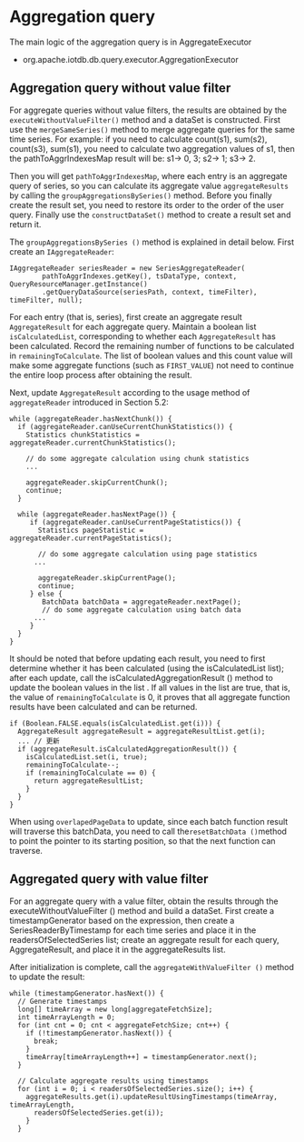 <!--

    Licensed to the Apache Software Foundation (ASF) under one
    or more contributor license agreements.  See the NOTICE file
    distributed with this work for additional information
    regarding copyright ownership.  The ASF licenses this file
    to you under the Apache License, Version 2.0 (the
    "License"); you may not use this file except in compliance
    with the License.  You may obtain a copy of the License at
    
        http://www.apache.org/licenses/LICENSE-2.0
    
    Unless required by applicable law or agreed to in writing,
    software distributed under the License is distributed on an
    "AS IS" BASIS, WITHOUT WARRANTIES OR CONDITIONS OF ANY
    KIND, either express or implied.  See the License for the
    specific language governing permissions and limitations
    under the License.

-->

# Aggregation query

The main logic of the aggregation query is in AggregateExecutor

* org.apache.iotdb.db.query.executor.AggregationExecutor

## Aggregation query without value filter

For aggregate queries without value filters, the results are obtained by the `executeWithoutValueFilter()` method and a dataSet is constructed. First use the `mergeSameSeries()` method to merge aggregate queries for the same time series. For example: if you need to calculate count(s1), sum(s2), count(s3), sum(s1), you need to calculate two aggregation values of s1, then the pathToAggrIndexesMap result will be: s1-> 0, 3; s2-> 1; s3-> 2.

Then you will get `pathToAggrIndexesMap`, where each entry is an aggregate query of series, so you can calculate its aggregate value `aggregateResults` by calling the `groupAggregationsBySeries()` method.  Before you finally create the result set, you need to restore its order to the order of the user query.  Finally use the `constructDataSet()` method to create a result set and return it.

The `groupAggregationsBySeries ()` method is explained in detail below.  First create an `IAggregateReader`:
```
IAggregateReader seriesReader = new SeriesAggregateReader(
        pathToAggrIndexes.getKey(), tsDataType, context, QueryResourceManager.getInstance()
        .getQueryDataSource(seriesPath, context, timeFilter), timeFilter, null);
```

For each entry (that is, series), first create an aggregate result `AggregateResult` for each aggregate query. Maintain a boolean list `isCalculatedList`, corresponding to whether each `AggregateResult` has been calculated. Record the remaining number of functions to be calculated in `remainingToCalculate`.  The list of boolean values and this count value will make some aggregate functions (such as `FIRST_VALUE`) not need to continue the entire loop process after obtaining the result.

Next, update `AggregateResult` according to the usage method of `aggregateReader` introduced in Section 5.2:

```
while (aggregateReader.hasNextChunk()) {
  if (aggregateReader.canUseCurrentChunkStatistics()) {
    Statistics chunkStatistics = aggregateReader.currentChunkStatistics();
    
    // do some aggregate calculation using chunk statistics
    ...
    
    aggregateReader.skipCurrentChunk();
    continue;
  }
	  
  while (aggregateReader.hasNextPage()) {
	 if (aggregateReader.canUseCurrentPageStatistics()) {
	   Statistics pageStatistic = aggregateReader.currentPageStatistics();
	   
	   // do some aggregate calculation using page statistics
      ...
	   
	   aggregateReader.skipCurrentPage();
	   continue;
	 } else {
	 	BatchData batchData = aggregateReader.nextPage();
	 	// do some aggregate calculation using batch data
      ...
	 }	 
  }
}
```

It should be noted that before updating each result, you need to first determine whether it has been calculated (using the isCalculatedList list); after each update, call the isCalculatedAggregationResult () method to update the boolean values in the list  .  If all values in the list are true, that is, the value of `remainingToCalculate` is 0, it proves that all aggregate function results have been calculated and can be returned.
```
if (Boolean.FALSE.equals(isCalculatedList.get(i))) {
  AggregateResult aggregateResult = aggregateResultList.get(i);
  ... // 更新
  if (aggregateResult.isCalculatedAggregationResult()) {
    isCalculatedList.set(i, true);
    remainingToCalculate--;
    if (remainingToCalculate == 0) {
      return aggregateResultList;
    }
  }
}
```

When using `overlapedPageData` to update, since each batch function result will traverse this batchData, you need to call the` resetBatchData () `method to point the pointer to its starting position, so that the next function can traverse.

## Aggregated query with value filter
For an aggregate query with a value filter, obtain the results through the executeWithoutValueFilter () method and build a dataSet.  First create a timestampGenerator based on the expression, then create a SeriesReaderByTimestamp for each time series and place it in the readersOfSelectedSeries list; create an aggregate result for each query, AggregateResult, and place it in the aggregateResults list.

After initialization is complete, call the `aggregateWithValueFilter ()` method to update the result:
```
while (timestampGenerator.hasNext()) {
  // Generate timestamps
  long[] timeArray = new long[aggregateFetchSize];
  int timeArrayLength = 0;
  for (int cnt = 0; cnt < aggregateFetchSize; cnt++) {
    if (!timestampGenerator.hasNext()) {
      break;
    }
    timeArray[timeArrayLength++] = timestampGenerator.next();
  }

  // Calculate aggregate results using timestamps
  for (int i = 0; i < readersOfSelectedSeries.size(); i++) {
    aggregateResults.get(i).updateResultUsingTimestamps(timeArray, timeArrayLength,
      readersOfSelectedSeries.get(i));
    }
  }
```
